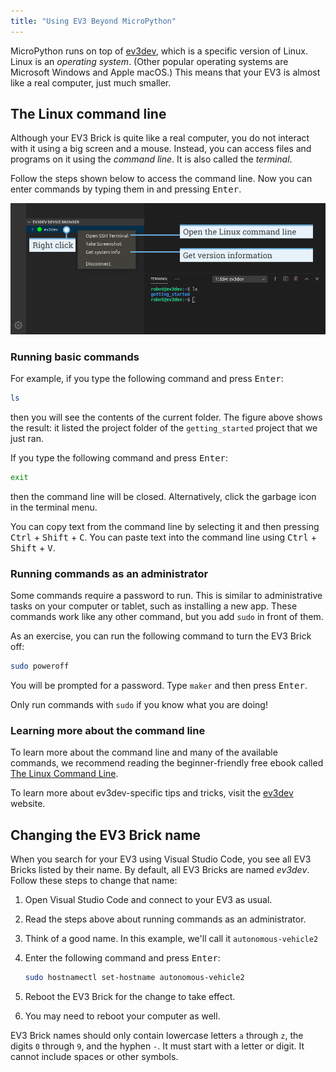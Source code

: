 ```yaml
---
title: "Using EV3 Beyond MicroPython"
---
```


MicroPython runs on top of [ev3dev], which is a specific version of
Linux. Linux is an *operating system*. (Other popular operating
systems are Microsoft Windows and Apple macOS.) This means that your EV3 is
almost like a real computer, just much smaller.

## The Linux command line

Although your EV3 Brick is quite like a real computer, you do not interact with
it using a big screen and a mouse. Instead, you can access files and programs
on it using the *command line*. It is also called the *terminal*.

Follow the steps shown below to access the command line. Now
you can enter commands by typing them in and pressing <kbd>Enter</kbd>.

![screenshot of terminal label](/assets/images/terminal_label.png)

### Running basic commands

For example, if you type the following command and press <kbd>Enter</kbd>:

```sh
ls
```

then you will see the contents of the current folder. The figure above
shows the result: it listed the project folder of the `getting_started`
project that we just ran.

If you type the following command and press <kbd>Enter</kbd>:

```sh
exit
```

then the command line will be closed. Alternatively, click the garbage icon
in the terminal menu.

You can copy text from the command line by selecting it and
then pressing <kbd>Ctrl</kbd> + <kbd>Shift</kbd> + <kbd>C</kbd>.
You can paste text into the command line
using <kbd>Ctrl</kbd> + <kbd>Shift</kbd> + <kbd>V</kbd>.

### Running commands as an administrator

Some commands require a password to run. This is similar to administrative
tasks on your computer or tablet, such as installing a new app. These commands
work like any other command, but you add `sudo` in front of
them.

As an exercise, you can run the following command to turn the EV3 Brick off:

```sh
sudo poweroff
```

You will be prompted for a password. Type `maker` and then press <kbd>Enter</kbd>.

Only run commands with `sudo` if you know what you are doing!

### Learning more about the command line

To learn more about the command line and many of the available commands, we
recommend reading the beginner-friendly free ebook
called [The Linux Command Line][tlcl].

To learn more about ev3dev-specific tips and tricks, visit the [ev3dev] website.

## Changing the EV3 Brick name

When you search for your EV3 using Visual Studio Code, you see all EV3 Bricks
listed by their name. By default, all EV3 Bricks are named *ev3dev*. Follow
these steps to change that name:

   1. Open Visual Studio Code and connect to your EV3 as usual.
   2. Read the steps above about running commands as an administrator.
   3. Think of a good name. In this example, we'll
      call it `autonomous-vehicle2`
   4. Enter the following command and press <kbd>Enter</kbd>:

      ```sh
      sudo hostnamectl set-hostname autonomous-vehicle2
      ```

   6. Reboot the EV3 Brick for the change to take effect.
   7. You may need to reboot your computer as well.

EV3 Brick names should only contain lowercase letters `a` through `z`,
the digits `0` through `9`, and the hyphen `-`. It must start with a
letter or digit. It cannot include spaces or other symbols.

[ev3dev]: https://www.ev3dev.org/
[tlcl]: http://linuxcommand.org/tlcl.php
